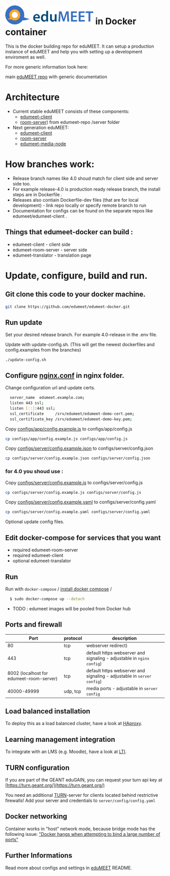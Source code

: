 # ![eduMEET](/images/logo.edumeet.svg) in Docker container
This is the docker building repo for eduMEET. It can setup a production instance of eduMEET and help you with setting up a development enviroment as well.

For more generic information look here:

main [eduMEET repo](https://github.com/edumeet/edumeet) with generic documentation

# Architecture
- Current stable eduMEET consists of these components:
  - [edumeet-client](https://github.com/edumeet/edumeet-client/) 
  - [room-server](https://github.com/edumeet/edumeet/tree/master/server)) from edumeet-repo /server folder
- Next generation eduMEET:
  - [edumeet-client](https://github.com/edumeet/edumeet-client/)
  - [room-server](https://github.com/edumeet/edumeet-room-server)
  - [edumeet-media-node](https://github.com/edumeet/edumeet-media-node)


# How branches work: 
- Release branch names like 4.0 shoud match for client side and server side too.
- For example release-4.0 is production ready release branch, the install steps are in Dockerfile .
- Releases also contiain Dockerfile-dev files (that are for local development) - link repo locally or specify remote branch to run 
- Documentation for configs can be found on the separate repos like edumeet/edumeet-client .  

## Things that edumeet-docker can build :
- edumeet-client - client side
- edumeet-room-server - server side 
- edumeet-translator - translation page 


# Update, configure, build and run.
## Git clone this code to your docker machine.
```bash
git clone https://github.com/edumeet/edumeet-docker.git
```

## Run update  
Set your desired release branch. For example 4.0-release in the .env file.

Update with update-config.sh. (This will get the newest dockerfiles and config.examples from the branches)
```
./update-config.sh
```
## Configure [nginx.conf](https://github.com/edumeet/edumeet-docker/blob/4.x/nginx/nginx.conf) in nginx folder.
 
Change configuration url and update certs. 
```bash
  server_name  edumeet.example.com; 
  listen 443 ssl;
  listen [::]:443 ssl;
  ssl_certificate     /srv/edumeet/edumeet-demo-cert.pem;
  ssl_certificate_key /srv/edumeet/edumeet-demo-key.pem;
```

Copy [configs/app/config.example.js](https://github.com/edumeet/edumeet-docker/tree/4.x/configs/app) to configs/app/config.js
```bash
cp configs/app/config.example.js configs/app/config.js
```
Copy [configs/server/config.example.json](https://github.com/edumeet/edumeet-docker/tree/4.x/configs/server) to configs/server/config.json
```bash
cp configs/server/config.example.json configs/server/config.json
```

### for 4.0 you shoud use : 
Copy [configs/server/config.example.js](https://github.com/edumeet/edumeet-docker/tree/4.x/configs/server) to configs/server/config.js
```bash
cp configs/server/config.example.js configs/server/config.js
```
Copy [configs/server/config.example.yaml](https://github.com/edumeet/edumeet-docker/tree/4.x/configs/server) to configs/server/config.yaml
```bash
cp configs/server/config.example.yaml configs/server/config.yaml
```

Optional update config files.

## Edit docker-compose for services that you want 
* required  edumeet-room-server
* required  edumeet-client
* optional edumeet-translator


## Run

Run with `docker-compose` 
/ [install docker compose](https://docs.docker.com/compose/install/) /

```sh
  $ sudo docker-compose up --detach
```
- TODO : edumeet images will be pooled from Docker hub

## Ports and firewall
| Port | protocol | description |
| ---- | ----------- | ----------- |
|  80 | tcp | webserver redirect) |
|  443 | tcp | default https webserver and signaling - adjustable in `nginx config`) |
|  8002 (localhost for edumeet-room-server) | tcp | default https webserver and signaling - adjustable in `server config`)
| 40000-49999 | udp, tcp | media ports - adjustable in `server config` |

## Load balanced installation

To deploy this as a load balanced cluster, have a look at [HAproxy](HAproxy.md).

## Learning management integration

To integrate with an LMS (e.g. Moodle), have a look at [LTI](LTI/LTI.md).

## TURN configuration

If you are part of the GEANT eduGAIN, you can request your turn api key at [https://turn.geant.org/](https://turn.geant.org/)
	
You need an additional [TURN](https://github.com/coturn/coturn)-server for clients located behind restrictive firewalls! 
Add your server and credentials to `server/config/config.yaml`

## Docker networking

Container works in "host" network mode, because bridge mode has the following issue: ["Docker hangs when attempting to bind a large number of ports"](https://success.docker.com/article/docker-compose-and-docker-run-hang-when-binding-a-large-port-range)

## Further Informations

Read more about configs and settings in [eduMEET](https://github.com/edumeet/edumeet) README.


